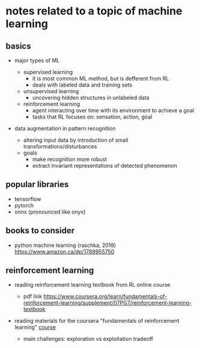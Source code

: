# notes related to a topic of machine learning

## basics

- major types of ML
  - supervised learning
    - it is most common ML method, but is defferent from RL
    - deals with labeled data and training sets
  - unsupervised learning
    - uncovering hidden structures in unlabeled data
  - reinforcement learning
    - agent interacting over time with its environment to achieve a goal
    - tasks that RL focuses on: sensation, action, goal

- data augmentation in pattern recognition
  - altering input data by introduction of small transformations/disturbances
  - goals
    - make recognition more robust
    - extract invariant representations of detected phenomenon


## popular libraries

- tensorflow
- pytorch
- onnx (pronounced like onyx)


## books to consider

- python machine learning (raschka, 2019) https://www.amazon.ca/dp/1789955750


## reinforcement learning

- reading reinforcement learning textbook from RL online course 
  - pdf link https://www.coursera.org/learn/fundamentals-of-reinforcement-learning/supplement/07PG7/reinforcement-learning-textbook


- reading materials for the coursera "fundamentals of reinforcement learning" [course](https://www.coursera.org/learn/fundamentals-of-reinforcement-learning)
  - main challenges: exploration vs exploitation tradeoff
  
